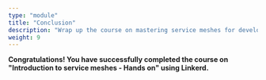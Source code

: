 ```yaml
---
type: "module"
title: "Conclusion"
description: "Wrap up the course on mastering service meshes for developers with Linkerd."
weight: 9
---
```


**Congratulations!
You have successfully completed the course on "Introduction to service meshes - Hands on" using Linkerd.**
